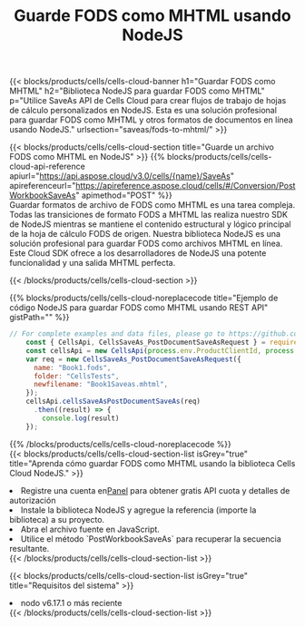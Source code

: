 ﻿---
title:  Guarde FODS como MHTML usando NodeJS
description:  Utilizando Aspose.Cells Cloud SDK para NodeJS para guardar el archivo en formato FODS como archivo en formato MHTML.
kwords: Excel, Save FODS as MHTML, REST, NodeJS
howto: How to save FODS as MHTML using Aspose.Cells Cloud NodeJS library.
---
{{< blocks/products/cells/cells-cloud-banner h1="Guardar FODS como MHTML" h2="Biblioteca NodeJS para guardar FODS como MHTML" p="Utilice SaveAs API de Cells Cloud para crear flujos de trabajo de hojas de cálculo personalizados en NodeJS. Esta es una solución profesional para guardar FODS como MHTML y otros formatos de documentos en línea usando NodeJS." urlsection="saveas/fods-to-mhtml/" >}}

{{< blocks/products/cells/cells-cloud-section title="Guarde un archivo FODS como MHTML en NodeJS" >}}
{{% blocks/products/cells/cells-cloud-api-reference apiurl="https://api.aspose.cloud/v3.0/cells/{name}/SaveAs" apireferenceurl="https://apireference.aspose.cloud/cells/#/Conversion/PostWorkbookSaveAs" apimethod="POST" %}}
<br/>
Guardar formatos de archivo de FODS como MHTML es una tarea compleja. Todas las transiciones de formato FODS a MHTML las realiza nuestro SDK de NodeJS mientras se mantiene el contenido estructural y lógico principal de la hoja de cálculo FODS de origen. Nuestra biblioteca NodeJS es una solución profesional para guardar FODS como archivos MHTML en línea. Este Cloud SDK ofrece a los desarrolladores de NodeJS una potente funcionalidad y una salida MHTML perfecta.

{{< /blocks/products/cells/cells-cloud-section >}}

{{% blocks/products/cells/cells-cloud-noreplacecode title="Ejemplo de código NodeJS para guardar FODS como MHTML usando REST API" gistPath="" %}}
  
```js
// For complete examples and data files, please go to https://github.com/aspose-cells-cloud/aspose-cells-cloud-node/
    const { CellsApi, CellsSaveAs_PostDocumentSaveAsRequest } = require("asposecellscloud");
    const cellsApi = new CellsApi(process.env.ProductClientId, process.env.ProductClientSecret);
    var req = new CellsSaveAs_PostDocumentSaveAsRequest({
      name: "Book1.fods",
      folder: "CellsTests",
      newfilename: "Book1Saveas.mhtml",
    });
    cellsApi.cellsSaveAsPostDocumentSaveAs(req)
      .then((result) => {
        console.log(result)
    });
```
  
{{% /blocks/products/cells/cells-cloud-noreplacecode %}}
<br/>
{{< blocks/products/cells/cells-cloud-section-list isGrey="true" title="Aprenda cómo guardar FODS como MHTML usando la biblioteca Cells Cloud NodeJS." >}}
<li> Registre una cuenta en<a href="https://dashboard.aspose.cloud/">Panel</a> para obtener gratis API cuota y detalles de autorización</li>
<li>Instale la biblioteca NodeJS y agregue la referencia (importe la biblioteca) a su proyecto.</li>
<li>Abra el archivo fuente en JavaScript.</li>
<li>Utilice el método `PostWorkbookSaveAs` para recuperar la secuencia resultante.</li>
{{< /blocks/products/cells/cells-cloud-section-list >}}

{{< blocks/products/cells/cells-cloud-section-list isGrey="true" title="Requisitos del sistema" >}}
<li>nodo v6.17.1 o más reciente</li>
{{< /blocks/products/cells/cells-cloud-section-list >}}
